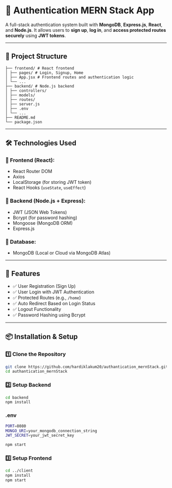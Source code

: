 # 🔐 Authentication MERN Stack App

A full-stack authentication system built with **MongoDB**, **Express.js**, **React**, and **Node.js**. It allows users to **sign up**, **log in**, and **access protected routes securely** using **JWT tokens**.

---

## 📁 Project Structure
```
├── frontend/ # React frontend
│ ├── pages/ # Login, Signup, Home
│ ├── App.jsx # Frontend routes and authentication logic
│ └── ...
├── backend/ # Node.js backend
│ ├── controllers/
│ ├── models/
│ ├── routes/
│ ├── server.js
│ ├── .env
│ └── ...
├── README.md
└── package.json
```


---

## 🛠️ Technologies Used

### 🔹 Frontend (React):
- React Router DOM
- Axios
- LocalStorage (for storing JWT token)
- React Hooks (`useState`, `useEffect`)

### 🔹 Backend (Node.js + Express):
- JWT (JSON Web Tokens)
- Bcrypt (for password hashing)
- Mongoose (MongoDB ORM)
- Express.js

### 🔹 Database:
- MongoDB (Local or Cloud via MongoDB Atlas)

---

## 🚀 Features

- ✅ User Registration (Sign Up)
- ✅ User Login with JWT Authentication
- ✅ Protected Routes (e.g., `/home`)
- ✅ Auto Redirect Based on Login Status
- ✅ Logout Functionality
- ✅ Password Hashing using Bcrypt

---

## 📦 Installation & Setup

### 1️⃣ Clone the Repository

```bash
git clone https://github.com/hardiklakum20/authantication_mernStack.git
cd authantication_mernStack
```

### 2️⃣ Setup Backend
```bash
cd backend
npm install
```
### .env
```bash
PORT=8080
MONGO_URI=your_mongodb_connection_string
JWT_SECRET=your_jwt_secret_key
```

```bash
npm start
```

### 3️⃣ Setup Frontend
```bash
cd ../client
npm install
npm start
```
